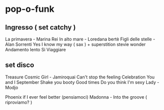 # pop-o-funk

Ingresso ( set catchy )
-----------------------

La primavera - Marina Rei 
In alto mare - Loredana bertè
Figli delle stelle - Alan Sorrenti 
Yes I know my way ( sax ) + superstition stevie wonder
Andamento lento
Si Viaggiare 

set disco
---------

Treasure
Cosmic Girl - Jamiroquai
Can't stop the feeling
Celebration 
You and I 
September
Shake you booty
Good times
Do you think I'm sexy
Lady - Modjo


Phoenix if I ever feel better (pensiamoci)
Madonna - Into the groove ( riproviamo? )
